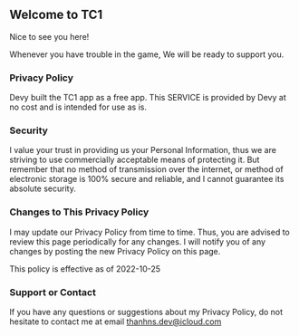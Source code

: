 ## Welcome to TC1

Nice to see you here!

Whenever you have trouble in the game, We will be ready to support you.

### Privacy Policy

Devy built the TC1 app as a free app. This SERVICE is provided by Devy at no cost and is intended for use as is.

### Security

I value your trust in providing us your Personal Information, thus we are striving to use commercially acceptable means of protecting it. But remember that no method of transmission over the internet, or method of electronic storage is 100% secure and reliable, and I cannot guarantee its absolute security.

### Changes to This Privacy Policy

I may update our Privacy Policy from time to time. Thus, you are advised to review this page periodically for any changes. I will notify you of any changes by posting the new Privacy Policy on this page.

This policy is effective as of 2022-10-25

### Support or Contact

If you have any questions or suggestions about my Privacy Policy, do not hesitate to contact me at email thanhns.dev@icloud.com
